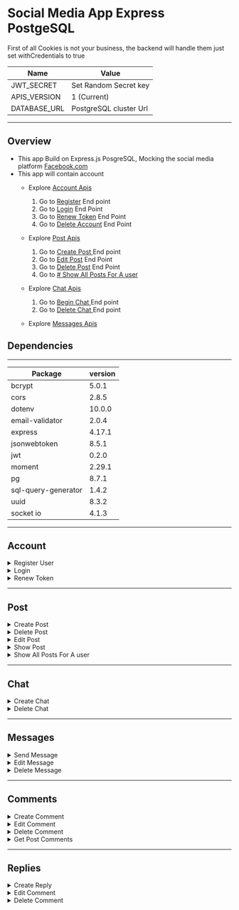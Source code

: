 # Social Media App Express PostgeSQL


First of all Cookies is not your business, the backend will handle them just set withCredentials to true


| Name | Value |
| ----------- | ----------- |
| JWT_SECRET | Set Random Secret key      |
| APIS_VERSION | 1 (Current) |
| DATABASE_URL | PostgreSQL cluster Url |  

<hr>

## Overview
* This app Build on Express.js PosgreSQL, Mocking the social media platform [Facebook.com](https://facebook.com)
* This app will contain  account
    - Explore <a href="#account">Account Apis</a>
        1.  Go to <a href="#register">Register</a> End point
        2.  Go to <a href="#login">Login</a> End Point
        3.  Go to <a href="#renew-token">Renew Token</a> End Point
        4.  Go to <a href="#delete-account">Delete Account</a> End Point

    - Explore <a href="#post">Post Apis</a>
        1.  Go to <a href="#create-post">Create Post </a> End point
        2.  Go to <a href="#edit-post">Edit Post</a> End Point
        3.  Go to <a href="#delete-post">Delete Post</a> End Point
        4.  Go to <a href="#show-post"># Show All Posts For A user</a>

    - Explore <a href="#chat">Chat Apis</a>
        1.  Go to <a href="#begin-chat">Begin Chat </a> End point
        2.  Go to <a href="#delete-chat">Delete Chat </a> End point

    - Explore <a href="#messages">Messages Apis</a>

## Dependencies
_____
| Package      | version |
| ----------- | ----------- |
| bcrypt      | 5.0.1       |
| cors | 2.8.5|
| dotenv | 10.0.0|
| email-validator | 2.0.4|
| express | 4.17.1|
| jsonwebtoken | 8.5.1|
| jwt | 0.2.0|
| moment | 2.29.1|
| pg | 8.7.1|
| sql-query-generator | 1.4.2|
| uuid | 8.3.2|
| socket io | 4.1.3 |

<hr>

<h2 id="account">Account</h2>

<details id="register">
  <summary>Register User</summary>

if username already Exist the request wil be directed to login route

```  
    Axios({
        method: "POST",
        url: '/register',
        data: {
            username,
            password,
            first_name,
            last_name,
            email,
            day,
            month,
            year
        }
    }).then((res)  => {
        ... Do Some thing
    }).catch((error) => {
        ... Do Some thing
    })
```
</details>


<details id="login">
  <summary>Login</summary>

```  
    
    Axios({
        method: "POST",
        url: "/login",
        data: {
            username,
            password
        }
    }).then((res)  => {
        ... Do Some thing
    }).catch((error) => {
        ... Do Some thing
    })

```
</details>




<details id="renew-token">
  <summary>Renew Token</summary>

```  
    Axios({
        method: "POST",
        url: '/renewToken',
    }).then((res)  => {
        ... Do Some thing
    }).catch((error) => {
        ... Do Some thing
    })

```
</details>

<hr>
<h2 id="post">Post</h2>

<details id="create-post">
  <summary>Create Post</summary>

```  
    
    Axios({
        method: "POST",
        url: '/post',
        data: {
            published, // Boolean define the status of the post Private ot Public
            content
        }
    }).then((res)  => {
        ... Do Some thing
    }).catch((error) => {
        ... Do Some thing
    })

```
```
{
    "NewPost": {
        "content": "44ssssssssssss",
        "user_id": 2,
        "id": "892"
    }
}
```
</details>


<details id="delete-post">
  <summary>Delete Post</summary>

```  
    Axios({
        method: "DELETE",
        url: "/post",
        data: {
            post_id
        }
    }).then((res)  => {
        ... Do Some thing
    }).catch((error) => {
        ... Do Some thing
    })

```
</details>


<details id="edit-post">
  <summary>Edit Post</summary>

```  
    Axios({
        method: "PATCH",
        url: '/post',
        data: {
            published, // New Post Status
            content // New Content
        }
    }).then((res)  => {
        ... Do Some thing
    }).catch((error) => {
        ... Do Some thing
    })

```
</details>



<details id="show-post">
  <summary>Show Post</summary>

```  
    
    Axios({
        method: "GET",
        url: /posts/:post_id,
        headers: {
            Authrization: Bearer <Token>
        },
    }).then((res)  => {
        ... Do Some thing
    }).catch((error) => {
        ... Do Some thing
    })

```
</details>


<details id="show-user-posts">
  <summary>Show All Posts For A user</summary>

```  
 
    Axios({  
        method: "GET",  
        url: /posts/:user_id/:round,  
        headers: {  
            Authrization: Bearer < Token>  
        },
    }).then((res)  => {
        ... Do Some thing
    }).catch((error) => {
        ... Do Some thing
    })

```
- `round` must be a `Number` specifies how many posts should i `skip`
- if round  is `0` the end point will Return the last `5` posts this user have posted
- if round  is `1` the end point will Skip the first `(1 * 5) = 5` posts and will Return posts from 5 to 10
- if round  is `2` the end point will Skip the first `(2 * 5) = 5` posts and will Return posts from 10 to 15
- if there is `no` more posts the endpoint will return empty Array []  
</details>
<hr>
<h2 id="chat">Chat</h2>

<details id="begin-chat">
  <summary>Create Chat</summary>

```  
    Axios({
        method: "POST",
        url: /chat/create,
        data: {
            chat_with, // id for the user that will chat with
        },
        headers: {
            Authrization : Beare <TOEKEN>
        }
    }).then((res)  => {
        ... Do Some thing
    }).catch((error) => {
        ... Do Some thing
    })
```
</details>


<details id="delete-chat">
  <summary>Delete Chat</summary>

```  
    Axios({
        method: "DELETE",
        url: /chat/delete,
        headers: {
            chat_id,
            Authrization : Beare <TOEKEN>
        }
    }).then((res)  => {
        ... Do Some thing
    }).catch((error) => {
        ... Do Some thing
    })
```
</details>
<hr>
<h2 id="messages">Messages</h2>

<details id="send-message">
  <summary>Send Message</summary>

```  
    Axios({
        method: "POST",
        url: "/messages/send",
        headers: {
            Authrization : Beare <TOEKEN>
        },
        data: {
            chat_id,
            content,
            chat_with
        }
    }).then((res)  => {
        ... Do Some thing
    }).catch((error) => {
        ... Do Some thing
    })
```
</details>


<details id="edit-message">
  <summary>Edit Message</summary>

```  
    Axios({
        method: "PUT",
        url: "/messages/edit",
        headers: {
            Authrization : Beare <TOEKEN>
        },
        data: {
            messege_id,
            chat_id,
            content
        }
    }).then((res)  => {
        ... Do Some thing
    }).catch((error) => {
        ... Do Some thing
    })
```
</details>


<details id="delete-message">
  <summary>Delete Message</summary>

```  
    Axios({
        method: "DELETE",
        url: "/messages/delete",
        headers: {
            Authrization : Beare <TOEKEN>,
            messege_id
        }
    }).then((res)  => {
        ... Do Some thing
    }).catch((error) => {
        ... Do Some thing
    })
```
</details>
<hr>
<h2 id="comments">Comments</h2>


<details id="create-comment">
  <summary>Create Comment</summary>

```  
    Axios({
        method: "POST",
        url: "/comment",
        data: {
            content,
            post_id
        }
    }).then((res)  => {
        ... Do Some thing
    }).catch((error) => {
        ... Do Some thing
    })
```
</details>


<details id="edit-comment">
  <summary>Edit Comment</summary>

```  
    Axios({
        method: "PATCH",
        url: "/comment",
        data: {
            content,
            comment_id
        }
    }).then((res)  => {
        ... Do Some thing
    }).catch((error) => {
        ... Do Some thing
    })
```
</details>


<details id="delete-comment">
  <summary>Delete Comment</summary>

```  
    Axios({
        method: "DELETE",
        url: "/comment"
    }).then((res)  => {
        ... Do Some thing
    }).catch((error) => {
        ... Do Some thing
    })
```
</details>



<details id="get-post-comment">
  <summary>Get Post Comments</summary>

```  
    Axios({
        method: "GET",
        url: "/comment/post_comments/:post_id/:round",
    }).then((res)  => {
        ... Do Some thing
    }).catch((error) => {
        ... Do Some thing
    })
```
</details>

<hr>
<h2 id="replies">Replies</h2>


<details id="create-reply">
  <summary>Create Reply</summary>

```  
    Axios({
        method: "POST",
        url: "/replies/create",
        headers: {
            Authrization : Beare <TOEKEN>,
        },
        data: {
            content,
            comment_id,
            post_id
        }
    }).then((res)  => {
        ... Do Some thing
    }).catch((error) => {
        ... Do Some thing
    })
```
</details>


<details id="edit-comment">
  <summary>Edit Comment</summary>

```  
    Axios({
        method: "POST",
        url: "/replies/edit",
        headers: {
            Authrization : Beare <TOEKEN>,
        },
        data: {
            content,
            reply_id
        }
    }).then((res)  => {
        ... Do Some thing
    }).catch((error) => {
        ... Do Some thing
    })
```
</details>


<details id="delete-comment">
  <summary>Delete Comment</summary>

```  
    Axios({
        method: "DELETE",
        url: "/replies/delete",
        headers: {
            Authrization : Beare <TOEKEN>,
            reply_id
        }
    }).then((res)  => {
        ... Do Some thing
    }).catch((error) => {
        ... Do Some thing
    })
```
</details>


